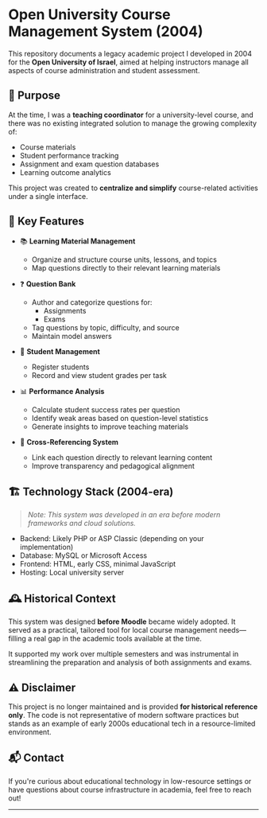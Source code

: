 # Open University Course Management System (2004)

This repository documents a legacy academic project I developed in 2004 for the **Open University of Israel**, aimed at helping instructors manage all aspects of course administration and student assessment.

## 🧠 Purpose

At the time, I was a **teaching coordinator** for a university-level course, and there was no existing integrated solution to manage the growing complexity of:
- Course materials
- Student performance tracking
- Assignment and exam question databases
- Learning outcome analytics

This project was created to **centralize and simplify** course-related activities under a single interface.

## 🎯 Key Features

- 📚 **Learning Material Management**
  - Organize and structure course units, lessons, and topics
  - Map questions directly to their relevant learning materials

- ❓ **Question Bank**
  - Author and categorize questions for:
    - Assignments
    - Exams
  - Tag questions by topic, difficulty, and source
  - Maintain model answers

- 👥 **Student Management**
  - Register students
  - Record and view student grades per task

- 📊 **Performance Analysis**
  - Calculate student success rates per question
  - Identify weak areas based on question-level statistics
  - Generate insights to improve teaching materials

- 📌 **Cross-Referencing System**
  - Link each question directly to relevant learning content
  - Improve transparency and pedagogical alignment

## 🏗️ Technology Stack (2004-era)

> *Note: This system was developed in an era before modern frameworks and cloud solutions.*

- Backend: Likely PHP or ASP Classic (depending on your implementation)
- Database: MySQL or Microsoft Access
- Frontend: HTML, early CSS, minimal JavaScript
- Hosting: Local university server

## 🕰️ Historical Context

This system was designed **before Moodle** became widely adopted. It served as a practical, tailored tool for local course management needs—filling a real gap in the academic tools available at the time.

It supported my work over multiple semesters and was instrumental in streamlining the preparation and analysis of both assignments and exams.

## ⚠️ Disclaimer

This project is no longer maintained and is provided **for historical reference only**. The code is not representative of modern software practices but stands as an example of early 2000s educational tech in a resource-limited environment.

## 📬 Contact

If you're curious about educational technology in low-resource settings or have questions about course infrastructure in academia, feel free to reach out!

---


